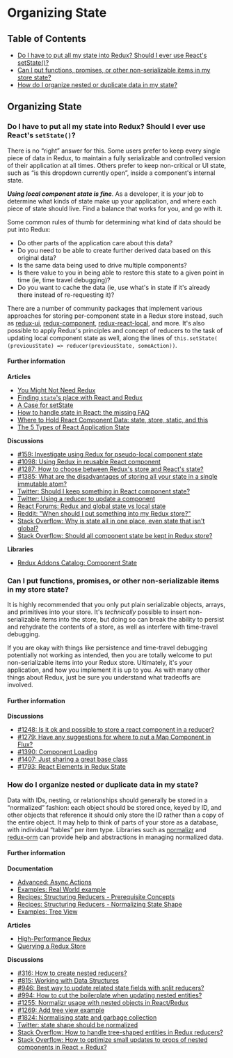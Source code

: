 # Organizing State

## Table of Contents

* [Do I have to put all my state into Redux? Should I ever use React's setState\(\)?](organizing-state.md#organizing-state-only-redux-state) 
* [Can I put functions, promises, or other non-serializable items in my store state?](organizing-state.md#organizing-state-non-serializable) 
* [How do I organize nested or duplicate data in my state?](organizing-state.md#organizing-state-nested-data) 

## Organizing State

### Do I have to put all my state into Redux? Should I ever use React's `setState()`?

There is no “right” answer for this. Some users prefer to keep every single piece of data in Redux, to maintain a fully serializable and controlled version of their application at all times. Others prefer to keep non-critical or UI state, such as “is this dropdown currently open”, inside a component's internal state.

_**Using local component state is fine**_.  As a developer, it is _your_ job to determine what kinds of state make up your application, and where each piece of state should live.  Find a balance that works for you, and go with it.

Some common rules of thumb for determining what kind of data should be put into Redux:

* Do other parts of the application care about this data?
* Do you need to be able to create further derived data based on this original data?
* Is the same data being used to drive multiple components?
* Is there value to you in being able to restore this state to a given point in time \(ie, time travel debugging\)?
* Do you want to cache the data \(ie, use what's in state if it's already there instead of re-requesting it\)?

There are a number of community packages that implement various approaches for storing per-component state in a Redux store instead, such as [redux-ui](https://github.com/tonyhb/redux-ui), [redux-component](https://github.com/tomchentw/redux-component), [redux-react-local](https://github.com/threepointone/redux-react-local), and more.  It's also possible to apply Redux's principles and concept of reducers to the task of updating local component state as well, along the lines of `this.setState( (previousState) => reducer(previousState, someAction))`.

#### Further information

**Articles**

* [You Might Not Need Redux](https://medium.com/@dan_abramov/you-might-not-need-redux-be46360cf367)
* [Finding `state`'s place with React and Redux](https://medium.com/@adamrackis/finding-state-s-place-with-react-and-redux-e9a586630172)
* [A Case for setState](https://medium.com/@zackargyle/a-case-for-setstate-1f1c47cd3f73)
* [How to handle state in React: the missing FAQ](https://medium.com/react-ecosystem/how-to-handle-state-in-react-6f2d3cd73a0c)
* [Where to Hold React Component Data: state, store, static, and this](https://medium.freecodecamp.com/where-do-i-belong-a-guide-to-saving-react-component-data-in-state-store-static-and-this-c49b335e2a00)
* [The 5 Types of React Application State](http://jamesknelson.com/5-types-react-application-state/)

**Discussions**

* [\#159: Investigate using Redux for pseudo-local component state](https://github.com/reactjs/redux/issues/159)
* [\#1098: Using Redux in reusable React component](https://github.com/reactjs/redux/issues/1098)
* [\#1287: How to choose between Redux's store and React's state?](https://github.com/reactjs/redux/issues/1287)
* [\#1385: What are the disadvantages of storing all your state in a single immutable atom?](https://github.com/reactjs/redux/issues/1385)
* [Twitter: Should I keep something in React component state?](https://twitter.com/dan_abramov/status/749710501916139520)
* [Twitter: Using a reducer to update a component](https://twitter.com/dan_abramov/status/736310245945933824)
* [React Forums: Redux and global state vs local state](https://discuss.reactjs.org/t/redux-and-global-state-vs-local-state/4187)
* [Reddit: "When should I put something into my Redux store?"](https://www.reddit.com/r/reactjs/comments/4w04to/when_using_redux_should_all_asynchronous_actions/d63u4o8)
* [Stack Overflow: Why is state all in one place, even state that isn't global?](http://stackoverflow.com/questions/35664594/redux-why-is-state-all-in-one-place-even-state-that-isnt-global)
* [Stack Overflow: Should all component state be kept in Redux store?](http://stackoverflow.com/questions/35328056/react-redux-should-all-component-states-be-kept-in-redux-store)

**Libraries**

* [Redux Addons Catalog: Component State](https://github.com/markerikson/redux-ecosystem-links/blob/master/component-state.md)

### Can I put functions, promises, or other non-serializable items in my store state?

It is highly recommended that you only put plain serializable objects, arrays, and primitives into your store. It's _technically_ possible to insert non-serializable items into the store, but doing so can break the ability to persist and rehydrate the contents of a store, as well as interfere with time-travel debugging.

If you are okay with things like persistence and time-travel debugging potentially not working as intended, then you are totally welcome to put non-serializable items into your Redux store.  Ultimately, it's _your_ application, and how you implement it is up to you.  As with many other things about Redux, just be sure you understand what tradeoffs are involved.

#### Further information

**Discussions**

* [\#1248: Is it ok and possible to store a react component in a reducer?](https://github.com/reactjs/redux/issues/1248)
* [\#1279: Have any suggestions for where to put a Map Component in Flux?](https://github.com/reactjs/redux/issues/1279)
* [\#1390: Component Loading](https://github.com/reactjs/redux/issues/1390)
* [\#1407: Just sharing a great base class](https://github.com/reactjs/redux/issues/1407)
* [\#1793: React Elements in Redux State](https://github.com/reactjs/redux/issues/1793)

### How do I organize nested or duplicate data in my state?

Data with IDs, nesting, or relationships should generally be stored in a “normalized” fashion: each object should be stored once, keyed by ID, and other objects that reference it should only store the ID rather than a copy of the entire object. It may help to think of parts of your store as a database, with individual “tables” per item type. Libraries such as [normalizr](https://github.com/paularmstrong/normalizr) and [redux-orm](https://github.com/tommikaikkonen/redux-orm) can provide help and abstractions in managing normalized data.

#### Further information

**Documentation**

* [Advanced: Async Actions](../advanced/async-actions.md)
* [Examples: Real World example](https://github.com/SamyPesse/redux/tree/9f0f6f1c979589b8d9f2acb41ca82f23f71df03b/docs/introduction/Examples.html#real-world)
* [Recipes: Structuring Reducers - Prerequisite Concepts](../recipes/structuring-reducers/prerequisite-concepts.md#normalizing-data)
* [Recipes: Structuring Reducers - Normalizing State Shape](../recipes/structuring-reducers/normalizing-state-shape.md)
* [Examples: Tree View](https://github.com/reactjs/redux/tree/master/examples/tree-view)

**Articles**

* [High-Performance Redux](http://somebody32.github.io/high-performance-redux/)
* [Querying a Redux Store](https://medium.com/@adamrackis/querying-a-redux-store-37db8c7f3b0f)

**Discussions**

* [\#316: How to create nested reducers?](https://github.com/reactjs/redux/issues/316)
* [\#815: Working with Data Structures](https://github.com/reactjs/redux/issues/815)
* [\#946: Best way to update related state fields with split reducers?](https://github.com/reactjs/redux/issues/946)
* [\#994: How to cut the boilerplate when updating nested entities?](https://github.com/reactjs/redux/issues/994)
* [\#1255: Normalizr usage with nested objects in React/Redux](https://github.com/reactjs/redux/issues/1255)
* [\#1269: Add tree view example](https://github.com/reactjs/redux/pull/1269)
* [\#1824: Normalising state and garbage collection](https://github.com/reactjs/redux/issues/1824#issuecomment-228585904)
* [Twitter: state shape should be normalized](https://twitter.com/dan_abramov/status/715507260244496384)
* [Stack Overflow: How to handle tree-shaped entities in Redux reducers?](http://stackoverflow.com/questions/32798193/how-to-handle-tree-shaped-entities-in-redux-reducers)
* [Stack Overflow: How to optimize small updates to props of nested components in React + Redux?](http://stackoverflow.com/questions/37264415/how-to-optimize-small-updates-to-props-of-nested-component-in-react-redux)

